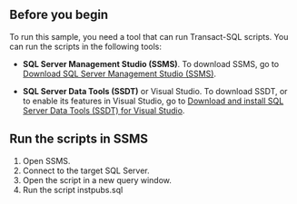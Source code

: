 
## Before you begin

To run this sample, you need a tool that can run Transact-SQL scripts. You can run the scripts in the following tools:

- **SQL Server Management Studio (SSMS)**. To download SSMS, go to [Download SQL Server Management Studio (SSMS)](https://docs.microsoft.com/sql/ssms/download-sql-server-management-studio-ssms?view=sql-server-2017).

- **SQL Server Data Tools (SSDT)** or Visual Studio. To download SSDT, or to enable its features in Visual Studio, go to [Download and install SQL Server Data Tools (SSDT) for Visual Studio](https://docs.microsoft.com/sql/ssdt/download-sql-server-data-tools-ssdt?view=sql-server-2017).

## Run the scripts in SSMS

1. Open SSMS.
2. Connect to the target SQL Server.
3. Open the script in a new query window.
4. Run the script 
   instpubs.sql
